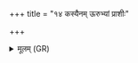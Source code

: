 +++
title = "१४ कस्यैनम् ऊरुभ्यां प्राशीः"

+++
<details><summary>मूलम् (GR)</summary>

(…) । +++(see 1abc)+++  
कस्यैनम् ऊरुभ्यां प्राशीः ॥
</details>